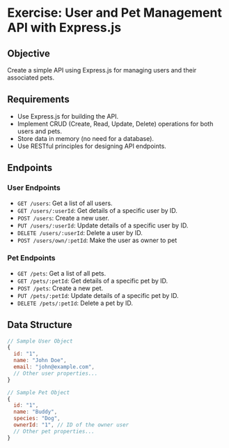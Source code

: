 # Exercise: User and Pet Management API with Express.js

## Objective
Create a simple API using Express.js for managing users and their associated pets.

## Requirements
- Use Express.js for building the API.
- Implement CRUD (Create, Read, Update, Delete) operations for both users and pets.
- Store data in memory (no need for a database).
- Use RESTful principles for designing API endpoints.

## Endpoints

### User Endpoints
- `GET /users`: Get a list of all users.
- `GET /users/:userId`: Get details of a specific user by ID.
- `POST /users`: Create a new user.
- `PUT /users/:userId`: Update details of a specific user by ID.
- `DELETE /users/:userId`: Delete a user by ID.
- `POST /users/own/:petId`: Make the user as owner to pet

### Pet Endpoints
- `GET /pets`: Get a list of all pets.
- `GET /pets/:petId`: Get details of a specific pet by ID.
- `POST /pets`: Create a new pet.
- `PUT /pets/:petId`: Update details of a specific pet by ID.
- `DELETE /pets/:petId`: Delete a pet by ID.

## Data Structure
```javascript
// Sample User Object
{
  id: "1",
  name: "John Doe",
  email: "john@example.com",
  // Other user properties...
}

// Sample Pet Object
{
  id: "1",
  name: "Buddy",
  species: "Dog",
  ownerId: "1", // ID of the owner user
  // Other pet properties...
}
